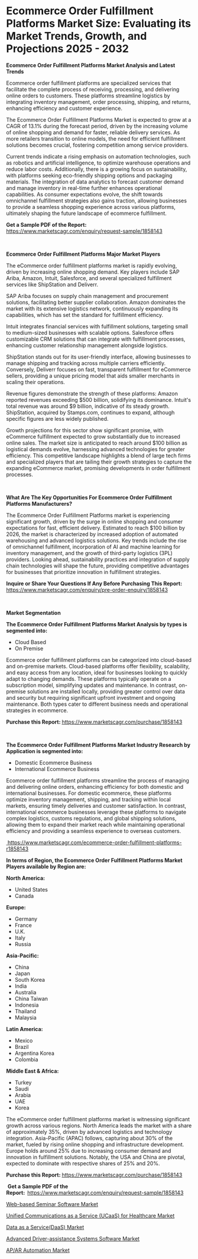 <p><h1>Ecommerce Order Fulfillment Platforms Market Size: Evaluating its Market Trends, Growth, and Projections 2025 - 2032</h1></p><p><strong>Ecommerce Order Fulfillment Platforms Market Analysis and Latest Trends</strong></p>
<p><p>Ecommerce order fulfillment platforms are specialized services that facilitate the complete process of receiving, processing, and delivering online orders to customers. These platforms streamline logistics by integrating inventory management, order processing, shipping, and returns, enhancing efficiency and customer experience. </p><p>The Ecommerce Order Fulfillment Platforms Market is expected to grow at a CAGR of 13.1% during the forecast period, driven by the increasing volume of online shopping and demand for faster, reliable delivery services. As more retailers transition to online models, the need for efficient fulfillment solutions becomes crucial, fostering competition among service providers. </p><p>Current trends indicate a rising emphasis on automation technologies, such as robotics and artificial intelligence, to optimize warehouse operations and reduce labor costs. Additionally, there is a growing focus on sustainability, with platforms seeking eco-friendly shipping options and packaging materials. The integration of data analytics to forecast customer demand and manage inventory in real-time further enhances operational capabilities. As consumer expectations evolve, the shift towards omnichannel fulfillment strategies also gains traction, allowing businesses to provide a seamless shopping experience across various platforms, ultimately shaping the future landscape of ecommerce fulfillment.</p></p>
<p><strong>Get a Sample PDF of the Report:&nbsp;</strong> <a href="https://www.marketscagr.com/enquiry/request-sample/1858143?utm_campaign=2723&utm_medium=2&utm_source=Github&utm_content=ia&utm_term=11032025&utm_id=ecommerce-order-fulfillment-platforms">https://www.marketscagr.com/enquiry/request-sample/1858143</a></p>
<p>&nbsp;</p>
<p><strong>Ecommerce Order Fulfillment Platforms Major Market Players</strong></p>
<p><p>The eCommerce order fulfillment platforms market is rapidly evolving, driven by increasing online shopping demand. Key players include SAP Ariba, Amazon, Intuit, Salesforce, and several specialized fulfillment services like ShipStation and Deliverr. </p><p>SAP Ariba focuses on supply chain management and procurement solutions, facilitating better supplier collaboration. Amazon dominates the market with its extensive logistics network, continuously expanding its capabilities, which has set the standard for fulfillment efficiency.</p><p>Intuit integrates financial services with fulfillment solutions, targeting small to medium-sized businesses with scalable options. Salesforce offers customizable CRM solutions that can integrate with fulfillment processes, enhancing customer relationship management alongside logistics.</p><p>ShipStation stands out for its user-friendly interface, allowing businesses to manage shipping and tracking across multiple carriers efficiently. Conversely, Deliverr focuses on fast, transparent fulfillment for eCommerce sellers, providing a unique pricing model that aids smaller merchants in scaling their operations.</p><p>Revenue figures demonstrate the strength of these platforms: Amazon reported revenues exceeding $500 billion, solidifying its dominance. Intuit's total revenue was around $9 billion, indicative of its steady growth. ShipStation, acquired by Stamps.com, continues to expand, although specific figures are less widely published.</p><p>Growth projections for this sector show significant promise, with eCommerce fulfillment expected to grow substantially due to increased online sales. The market size is anticipated to reach around $100 billion as logistical demands evolve, harnessing advanced technologies for greater efficiency. This competitive landscape highlights a blend of large tech firms and specialized players that are tailing their growth strategies to capture the expanding eCommerce market, promising developments in order fulfillment processes.</p></p>
<p>&nbsp;</p>
<p><strong>What Are The Key Opportunities For Ecommerce Order Fulfillment Platforms Manufacturers?</strong></p>
<p><p>The Ecommerce Order Fulfillment Platforms market is experiencing significant growth, driven by the surge in online shopping and consumer expectations for fast, efficient delivery. Estimated to reach $100 billion by 2026, the market is characterized by increased adoption of automated warehousing and advanced logistics solutions. Key trends include the rise of omnichannel fulfillment, incorporation of AI and machine learning for inventory management, and the growth of third-party logistics (3PL) providers. Looking ahead, sustainability practices and integration of supply chain technologies will shape the future, providing competitive advantages for businesses that prioritize innovation in fulfillment strategies.</p></p>
<p><strong>Inquire or Share Your Questions If Any Before Purchasing This Report:</strong> <a href="https://www.marketscagr.com/enquiry/pre-order-enquiry/1858143?utm_campaign=2723&utm_medium=2&utm_source=Github&utm_content=ia&utm_term=11032025&utm_id=ecommerce-order-fulfillment-platforms">https://www.marketscagr.com/enquiry/pre-order-enquiry/1858143</a></p>
<p>&nbsp;</p>
<p><strong>Market Segmentation</strong></p>
<p><strong>The Ecommerce Order Fulfillment Platforms Market Analysis by types is segmented into:</strong></p>
<p><ul><li>Cloud Based</li><li>On Premise</li></ul></p>
<p><p>Ecommerce order fulfillment platforms can be categorized into cloud-based and on-premise markets. Cloud-based platforms offer flexibility, scalability, and easy access from any location, ideal for businesses looking to quickly adapt to changing demands. These platforms typically operate on a subscription model, simplifying updates and maintenance. In contrast, on-premise solutions are installed locally, providing greater control over data and security but requiring significant upfront investment and ongoing maintenance. Both types cater to different business needs and operational strategies in ecommerce.</p></p>
<p><strong>Purchase this Report:&nbsp;</strong><a href="https://www.marketscagr.com/purchase/1858143?utm_campaign=2723&utm_medium=2&utm_source=Github&utm_content=ia&utm_term=11032025&utm_id=ecommerce-order-fulfillment-platforms">https://www.marketscagr.com/purchase/1858143</a></p>
<p>&nbsp;</p>
<p><strong>The Ecommerce Order Fulfillment Platforms Market Industry Research by Application is segmented into:</strong></p>
<p><ul><li>Domestic Ecommerce Business</li><li>International Ecommerce Business</li></ul></p>
<p><p>Ecommerce order fulfillment platforms streamline the process of managing and delivering online orders, enhancing efficiency for both domestic and international businesses. For domestic ecommerce, these platforms optimize inventory management, shipping, and tracking within local markets, ensuring timely deliveries and customer satisfaction. In contrast, international ecommerce businesses leverage these platforms to navigate complex logistics, customs regulations, and global shipping solutions, allowing them to expand their market reach while maintaining operational efficiency and providing a seamless experience to overseas customers.</p></p>
<p><a href="https://www.marketscagr.com/ecommerce-order-fulfillment-platforms-r1858143?utm_campaign=2723&utm_medium=2&utm_source=Github&utm_content=ia&utm_term=11032025&utm_id=ecommerce-order-fulfillment-platforms">&nbsp;https://www.marketscagr.com/ecommerce-order-fulfillment-platforms-r1858143</a></p>
<p><strong>In terms of Region, the Ecommerce Order Fulfillment Platforms Market Players available by Region are:</strong></p>
<p>
    <p> <strong> North America: </strong>
        <ul>
            <li>United States</li>
            <li>Canada</li>
        </ul>
        </p> 
    <p> <strong> Europe: </strong>
        <ul>
            <li>Germany</li>
            <li>France</li>
            <li>U.K.</li>
            <li>Italy</li>
            <li>Russia</li>
        </ul>
        </p> 
    <p> <strong> Asia-Pacific: </strong>
        <ul>
            <li>China</li>
            <li>Japan</li>
            <li>South Korea</li>
            <li>India</li>
            <li>Australia</li>
            <li>China Taiwan</li>
            <li>Indonesia</li>
            <li>Thailand</li>
            <li>Malaysia</li>
        </ul>
        </p> 
    <p> <strong> Latin America: </strong>
        <ul>
            <li>Mexico</li>
            <li>Brazil</li>
            <li>Argentina Korea</li>
            <li>Colombia</li>
        </ul>
        </p> 
    <p> <strong> Middle East & Africa: </strong>
        <ul>
            <li>Turkey</li>
            <li>Saudi</li>
            <li>Arabia</li>
            <li>UAE</li>
            <li>Korea</li>
        </ul>
    </p>
    </p>
<p><p>The eCommerce order fulfillment platforms market is witnessing significant growth across various regions. North America leads the market with a share of approximately 35%, driven by advanced logistics and technology integration. Asia-Pacific (APAC) follows, capturing about 30% of the market, fueled by rising online shopping and infrastructure development. Europe holds around 25% due to increasing consumer demand and innovation in fulfillment solutions. Notably, the USA and China are pivotal, expected to dominate with respective shares of 25% and 20%.</p></p>
<p><strong>Purchase this Report: </strong><a href="https://www.marketscagr.com/purchase/1858143?utm_campaign=2723&utm_medium=2&utm_source=Github&utm_content=ia&utm_term=11032025&utm_id=ecommerce-order-fulfillment-platforms">https://www.marketscagr.com/purchase/1858143</a></p>
<p>&nbsp;<strong>Get a Sample PDF of the Report:&nbsp;&nbsp;</strong><a href="https://www.marketscagr.com/enquiry/request-sample/1858143?utm_campaign=2723&utm_medium=2&utm_source=Github&utm_content=ia&utm_term=11032025&utm_id=ecommerce-order-fulfillment-platforms">https://www.marketscagr.com/enquiry/request-sample/1858143</a></p>
<p><strong></strong></p>
<p><p><a href="https://github.com/janotjuljo/Market-Research-Report-List-1/blob/main/web-based-seminar-software-market.md?utm_campaign=2723&utm_medium=2&utm_source=Github&utm_content=ia&utm_term=11032025&utm_id=ecommerce-order-fulfillment-platforms">Web-based Seminar Software Market</a></p><p><a href="https://github.com/buenayankobl/Market-Research-Report-List-1/blob/main/unified-communications-as-a-service-ucaas-for-healthcare-market.md?utm_campaign=2723&utm_medium=2&utm_source=Github&utm_content=ia&utm_term=11032025&utm_id=ecommerce-order-fulfillment-platforms">Unified Communications as a Service (UCaaS) for Healthcare Market</a></p><p><a href="https://github.com/uripeachrii/Market-Research-Report-List-1/blob/main/data-as-a-servicedaas-market.md?utm_campaign=2723&utm_medium=2&utm_source=Github&utm_content=ia&utm_term=11032025&utm_id=ecommerce-order-fulfillment-platforms">Data as a Service(DaaS) Market</a></p><p><a href="https://github.com/laingragle95/Market-Research-Report-List-1/blob/main/advanced-driver-assistance-systems-software-market.md?utm_campaign=2723&utm_medium=2&utm_source=Github&utm_content=ia&utm_term=11032025&utm_id=ecommerce-order-fulfillment-platforms">Advanced Driver-assistance Systems Software Market</a></p><p><a href="https://github.com/taveyasenay/Market-Research-Report-List-1/blob/main/apar-automation-market.md?utm_campaign=2723&utm_medium=2&utm_source=Github&utm_content=ia&utm_term=11032025&utm_id=ecommerce-order-fulfillment-platforms">AP/AR Automation Market</a></p></p>